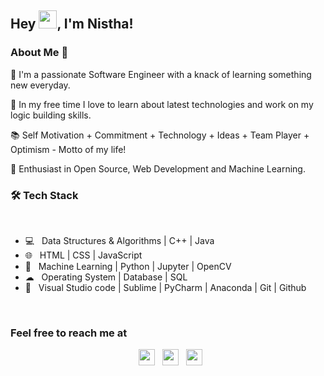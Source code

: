 ## Hey <img src="https://github.com/TheDudeThatCode/TheDudeThatCode/blob/master/Assets/Hi.gif" width="29px">, I'm Nistha!
<h3> About Me  🚀 </h3>
<p>
  🔭 I'm a passionate Software Engineer with a knack of learning something new everyday.
</p><p>
  📎 In my free time I love to learn about latest technologies and work on my logic building skills.
</p><p>
  📚 Self Motivation + Commitment + Technology + Ideas + Team Player + Optimism - Motto of my life!
</p><p>🌱 Enthusiast in Open Source, Web Development and Machine Learning.</p>
<h3>🛠 Tech Stack</h3>


<br>

- 💻  &nbsp; Data Structures & Algorithms | C++ | Java   
- 🌐  &nbsp; HTML | CSS | JavaScript
- 🐍  &nbsp; Machine Learning | Python | Jupyter | OpenCV
- ☁  &nbsp; Operating System | Database | SQL
- 🔧  &nbsp; Visual Studio code | Sublime | PyCharm | Anaconda | Git | Github


</br>



<h3> Feel free to reach me at </h3>

<p align="center">
&nbsp;  <a href="https://www.linkedin.com/in/nistha-gupta/"><img width="26px" src="https://cdn.jsdelivr.net/npm/simple-icons@v3/icons/linkedin.svg"/></a>
&nbsp;  <a href="https://twitter.com/NisthaGupta7"><img width="26px" src="https://cdn.jsdelivr.net/npm/simple-icons@v3/icons/twitter.svg"/></a>
&nbsp;  <a href="mailto:nisthagupta9@gmail.com"><img width="26px" src="https://cdn.jsdelivr.net/npm/simple-icons@v3/icons/gmail.svg"/></a>

